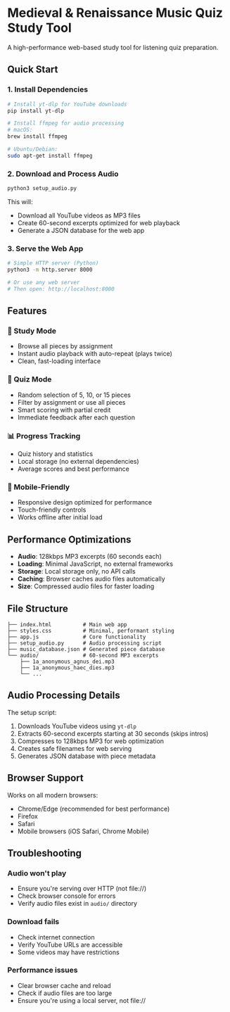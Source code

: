 # Medieval & Renaissance Music Quiz Study Tool

A high-performance web-based study tool for listening quiz preparation.

## Quick Start

### 1. Install Dependencies
```bash
# Install yt-dlp for YouTube downloads
pip install yt-dlp

# Install ffmpeg for audio processing
# macOS:
brew install ffmpeg

# Ubuntu/Debian:
sudo apt-get install ffmpeg
```

### 2. Download and Process Audio
```bash
python3 setup_audio.py
```

This will:
- Download all YouTube videos as MP3 files
- Create 60-second excerpts optimized for web playback
- Generate a JSON database for the web app

### 3. Serve the Web App
```bash
# Simple HTTP server (Python)
python3 -m http.server 8000

# Or use any web server
# Then open: http://localhost:8000
```

## Features

### 🎵 Study Mode
- Browse all pieces by assignment
- Instant audio playback with auto-repeat (plays twice)
- Clean, fast-loading interface

### 📝 Quiz Mode
- Random selection of 5, 10, or 15 pieces
- Filter by assignment or use all pieces
- Smart scoring with partial credit
- Immediate feedback after each question

### 📊 Progress Tracking
- Quiz history and statistics
- Local storage (no external dependencies)
- Average scores and best performance

### 📱 Mobile-Friendly
- Responsive design optimized for performance
- Touch-friendly controls
- Works offline after initial load

## Performance Optimizations

- **Audio**: 128kbps MP3 excerpts (60 seconds each)
- **Loading**: Minimal JavaScript, no external frameworks
- **Storage**: Local storage only, no API calls
- **Caching**: Browser caches audio files automatically
- **Size**: Compressed audio files for faster loading

## File Structure
```
├── index.html          # Main web app
├── styles.css          # Minimal, performant styling
├── app.js              # Core functionality
├── setup_audio.py      # Audio processing script
├── music_database.json # Generated piece database
└── audio/              # 60-second MP3 excerpts
    ├── 1a_anonymous_agnus_dei.mp3
    ├── 1a_anonymous_haec_dies.mp3
    └── ...
```

## Audio Processing Details

The setup script:
1. Downloads YouTube videos using `yt-dlp`
2. Extracts 60-second excerpts starting at 30 seconds (skips intros)
3. Compresses to 128kbps MP3 for web optimization
4. Creates safe filenames for web serving
5. Generates JSON database with piece metadata

## Browser Support

Works on all modern browsers:
- Chrome/Edge (recommended for best performance)
- Firefox
- Safari
- Mobile browsers (iOS Safari, Chrome Mobile)

## Troubleshooting

### Audio won't play
- Ensure you're serving over HTTP (not file://)
- Check browser console for errors
- Verify audio files exist in `audio/` directory

### Download fails
- Check internet connection
- Verify YouTube URLs are accessible
- Some videos may have restrictions

### Performance issues
- Clear browser cache and reload
- Check if audio files are too large
- Ensure you're using a local server, not file://